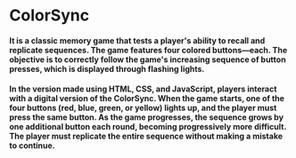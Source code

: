 # ColorSync
#### It is a classic memory game that tests a player's ability to recall and replicate sequences. The game features four colored buttons—each. The objective is to correctly follow the game's increasing sequence of button presses, which is displayed through flashing lights. 
#### In the version made using HTML, CSS, and JavaScript, players interact with a digital version of the ColorSync. When the game starts, one of the four buttons (red, blue, green, or yellow) lights up, and the player must press the same button. As the game progresses, the sequence grows by one additional button each round, becoming progressively more difficult. The player must replicate the entire sequence without making a mistake to continue.
